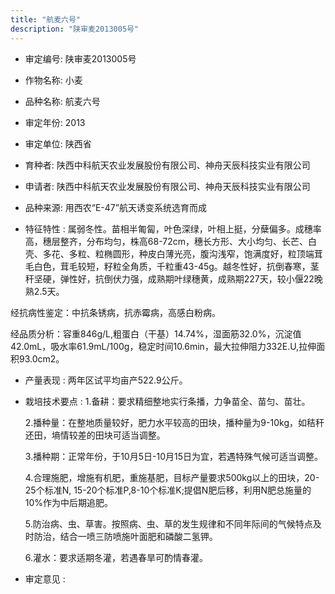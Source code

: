 ```yaml
---
title: "航麦六号"
description: "陕审麦2013005号"
---
```

* 审定编号:  陕审麦2013005号

*  作物名称:  小麦

*  品种名称:  航麦六号

*  审定年份:  2013

*  审定单位:  陕西省

* 育种者:  陕西中科航天农业发展股份有限公司、神舟天辰科技实业有限公司

*  申请者:  陕西中科航天农业发展股份有限公司、神舟天辰科技实业有限公司

*  品种来源:  用西农“E-47”航天诱变系统选育而成

*  特征特性 : 
属弱冬性。苗相半匍匐，叶色深绿，叶相上挺，分蘖偏多。成穗率高，穗层整齐，分布均匀，株高68-72cm，穗长方形、大小均匀、长芒、白壳、多花、多粒、粒椭圆形，种皮白薄光亮，腹沟浅窄，饱满度好，粒顶端茸毛白色，茸毛较短，籽粒全角质，千粒重43-45g。越冬性好，抗倒春寒，茎秆坚硬，弹性好，抗倒伏力强，成熟期叶绿穗黄，成熟期227天，较小偃22晚熟2.5天。
经抗病性鉴定：中抗条锈病，抗赤霉病，高感白粉病。
经品质分析：容重846g/L,粗蛋白（干基）14.74%，湿面筋32.0%，沉淀值42.0mL，吸水率61.9mL/100g，稳定时间10.6min，最大拉伸阻力332E.U,拉伸面积93.0cm2。

 
*  产量表现 : 
两年区试平均亩产522.9公斤。

*  栽培技术要点 : 
1.备耕：要求精细整地实行条播，力争苗全、苗匀、苗壮。
     2.播种量：在整地质量较好，肥力水平较高的田块，播种量为9-10kg，如秸秆还田，墒情较差的田块可适当调整。
     3.播种期：正常年份，于10月5日-10月15日为宜，若遇特殊气候可适当调整。
     4.合理施肥，增施有机肥，重施基肥，目标产量要求500kg以上的田块，20-25个标准N, 15-20个标准P,8-10个标准K;提倡N肥后移，利用N肥总施量的10%作为中后期追肥。
     5.防治病、虫、草害。按照病、虫、草的发生规律和不同年际间的气候特点及时防治，结合一喷三防喷施叶面肥和磷酸二氢钾。
     6.灌水：要求适期冬灌，若遇春旱可酌情春灌。


*  审定意见 : 


